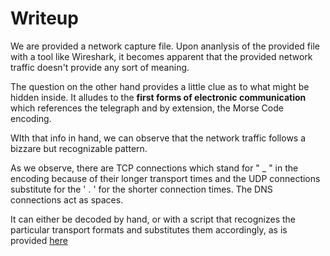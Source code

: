 # Writeup

We are provided a network capture file. Upon ananlysis of the provided file with a tool like Wireshark, it becomes apparent that the provided network traffic doesn't provide any sort of meaning.

The question on the other hand provides a little clue as to what might be hidden inside. It alludes to the **first forms of electronic communication** which references the telegraph and by extension, the Morse Code encoding.

WIth that info in hand, we can observe that the network traffic follows a bizzare but recognizable pattern.

As we observe, there are TCP connections which stand for " _ " in the encoding because of their longer transport times and the UDP connections substitute for the ' . ' for the shorter connection times. The DNS connections act as spaces.

It can either be decoded by hand, or with a script that recognizes the particular transport formats and substitutes them accordingly, as is provided [here](includes/script.sh)
